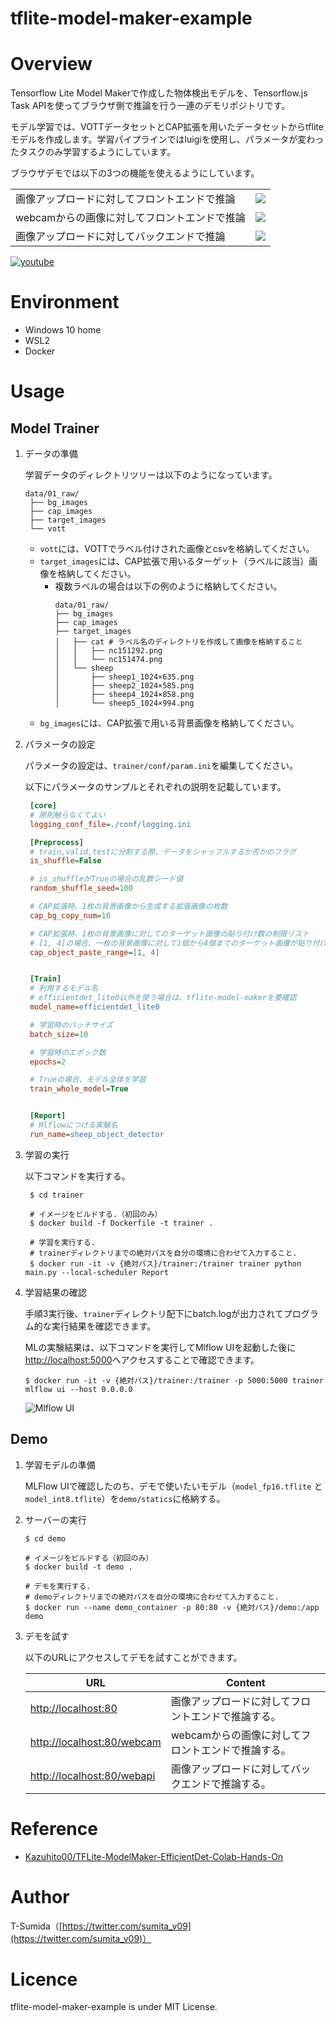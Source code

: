 # tflite-model-maker-example
# Overview
Tensorflow Lite Model Makerで作成した物体検出モデルを、Tensorflow.js Task APIを使ってブラウザ側で推論を行う一連のデモリポジトリです。

モデル学習では、VOTTデータセットとCAP拡張を用いたデータセットからtfliteモデルを作成します。学習パイプラインではluigiを使用し、パラメータが変わったタスクのみ学習するようにしています。

ブラウザデモでは以下の3つの機能を使えるようにしています。

|||
|---|---|
|画像アップロードに対してフロントエンドで推論| ![](./docs/post_front.png)|
|webcamからの画像に対してフロントエンドで推論| ![](./docs/webcam_front.png)|
|画像アップロードに対してバックエンドで推論| ![](./docs/post_webapi.png)|


[![youtube](http://img.youtube.com/vi/U8f_jOCZtfg/0.jpg)](https://www.youtube.com/watch?v=U8f_jOCZtfg)

# Environment

- Windows 10 home
- WSL2
- Docker

# Usage

## Model Trainer

1. データの準備
   
   学習データのディレクトリツリーは以下のようになっています。
   ```
   data/01_raw/
    ├── bg_images
    ├── cap_images
    ├── target_images
    └── vott

   ```

   - ```vott```には、VOTTでラベル付けされた画像とcsvを格納してください。
   - ```target_images```には、CAP拡張で用いるターゲット（ラベルに該当）画像を格納してください。
     - 複数ラベルの場合は以下の例のように格納してください。
        ```
        data/01_raw/
        ├── bg_images
        ├── cap_images
        ├── target_images
        │   ├── cat # ラベル名のディレクトリを作成して画像を格納すること
        │   │   ├── nc151292.png
        │   │   └── nc151474.png
        │   └── sheep
        │       ├── sheep1_1024×635.png
        │       ├── sheep2_1024×585.png
        │       ├── sheep4_1024×858.png
        │       └── sheep5_1024×994.png
        ```
   - ```bg_images```には、CAP拡張で用いる背景画像を格納してください。

2. パラメータの設定
   
   パラメータの設定は、```trainer/conf/param.ini```を編集してください。
   
   以下にパラメータのサンプルとそれぞれの説明を記載しています。

   ```ini
    [core]
    # 原則触らなくてよい
    logging_conf_file=./conf/logging.ini

    [Preprocess]
    # train,valid,testに分割する際、データをシャッフルするか否かのフラグ
    is_shuffle=False

    # is_shuffleがTrueの場合の乱数シード値
    random_shuffle_seed=100

    # CAP拡張時、1枚の背景画像から生成する拡張画像の枚数
    cap_bg_copy_num=10

    # CAP拡張時、1枚の背景画像に対してのターゲット画像の貼り付け数の制限リスト
    # [1, 4]の場合、一枚の背景画像に対して1個から4個までのターゲット画像が貼り付けられる。
    cap_object_paste_range=[1, 4]


    [Train]
    # 利用するモデル名
    # efficientdet_lite0以外を使う場合は、tflite-model-makerを要確認
    model_name=efficientdet_lite0

    # 学習時のバッチサイズ
    batch_size=10

    # 学習時のエポック数
    epochs=2

    # Trueの場合、モデル全体を学習
    train_whole_model=True


    [Report]
    # Mlflowにつける実験名
    run_name=sheep_object_detector
   ```
3. 学習の実行
   
   以下コマンドを実行する。
   ```shell
    $ cd trainer

    # イメージをビルドする.（初回のみ）
    $ docker build -f Dockerfile -t trainer .

    # 学習を実行する.
    # trainerディレクトリまでの絶対パスを自分の環境に合わせて入力すること.
    $ docker run -it -v {絶対パス}/trainer:/trainer trainer python main.py --local-scheduler Report
   ```
4. 学習結果の確認

   手順3実行後、```trainer```ディレクトリ配下にbatch.logが出力されてプログラム的な実行結果を確認できます。
   
   MLの実験結果は、以下コマンドを実行してMlflow UIを起動した後に[http://localhost:5000](http://localhost:5000)へアクセスすることで確認できます。
   ```
   $ docker run -it -v {絶対パス}/trainer:/trainer -p 5000:5000 trainer mlflow ui --host 0.0.0.0
   ```

   ![Mlflow UI](./docs/mlflow.png)


## Demo
1. 学習モデルの準備
   
   MLFlow UIで確認したのち、デモで使いたいモデル（```model_fp16.tflite``` と ```model_int8.tflite```）を```demo/statics```に格納する。

2. サーバーの実行
   ```shell
   $ cd demo

   # イメージをビルドする（初回のみ）
   $ docker build -t demo .

   # デモを実行する.
   # demoディレクトリまでの絶対パスを自分の環境に合わせて入力すること.
   $ docker run --name demo_container -p 80:80 -v {絶対パス}/demo:/app demo
   ```

3. デモを試す
   
   以下のURLにアクセスしてデモを試すことができます。

   | URL | Content |
   |---|---|
   |[http://localhost:80](http://localhost:80)| 画像アップロードに対してフロントエンドで推論する。 |
   |[http://localhost:80/webcam](http://localhost:80/webcam)| webcamからの画像に対してフロントエンドで推論する。 |
   |[http://localhost:80/webapi](http://localhost:80/webapi)| 画像アップロードに対してバックエンドで推論する。 |


# Reference
- [Kazuhito00/TFLite-ModelMaker-EfficientDet-Colab-Hands-On](https://github.com/Kazuhito00/TFLite-ModelMaker-EfficientDet-Colab-Hands-On)

# Author

T-Sumida（[https://twitter.com/sumita_v09](https://twitter.com/sumita_v09)）

# Licence
tflite-model-maker-example is under MIT License.